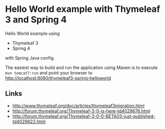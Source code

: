 Hello World example with Thymeleaf 3 and Spring 4
=================================================

Hello World example using

* Thymeleaf 3
* Spring 4

with Spring Java config.

The easiest way to build and run the application using Maven is to execute `mvn tomcat7:run` and
point your browser to [http://localhost:8080/thymeleaf3-spring-helloworld](http://localhost:8080/thymeleaf3-spring-helloworld)

## Links

- http://www.thymeleaf.org/doc/articles/thymeleaf3migration.html
- http://forum.thymeleaf.org/Thymeleaf-3-0-is-here-td4029676.html
- http://forum.thymeleaf.org/Thymeleaf-3-0-0-BETA03-just-published-td4029622.html

